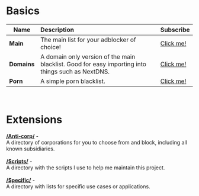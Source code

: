 # Basics
Name |      Description      | Subscribe |
----- |:----------------------|---------|
**Main** | The main list for your adblocker of choice! | [Click me!](https://subscribe.adblockplus.org?location=https%3A%2F%2Fraw.githubusercontent.com%2FNyeUsr%2FBlacklist%2Fmain%2FMain&amp;title=NyeUsr's%20Main%20Blacklist) 
**Domains** | A domain only version of the main blacklist. Good for easy importing into things such as NextDNS. | [Click me!](https://subscribe.adblockplus.org?location=https%3A%2F%2Fraw.githubusercontent.com%2FNyeUsr%2FBlacklist%2Fmain%2FDomains&amp;title=NyeUsr's%20Domain%20Only%20Blacklist)
**Porn** | A simple porn blacklist. | [Click me!](https://subscribe.adblockplus.org?location=https%3A%2F%2Fraw.githubusercontent.com%2FNyeUsr%2FBlacklist%2Fmain%2FPorn&amp;title=NyeUsr's%20Porn%20Blacklist)

<br>

# Extensions
**[/Anti-corp/](https://github.com/NyeUsr/Blacklist/tree/main/Anti-Corp)** -<br>
A directory of corporations for you to choose from and block, including all known subsidiaries.<br><br>
**[/Scripts/](https://github.com/NyeUsr/Blacklist/tree/main/Scripts)** -<br>
A directory with the scripts I use to help me maintain this project.<br><br>
**[/Specific/](https://github.com/NyeUsr/Blacklist/tree/main/Specific)** -<br>
A directory with lists for specific use cases or applications.
